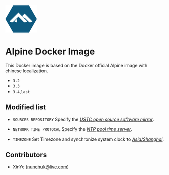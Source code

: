<!--![image](./logo.png =60)-->
<img src="https://raw.githubusercontent.com/nunchuk/aliyun-alpine/master/logo.png" width="100" />

# Alpine Docker Image 

This Docker image is based on the Docker official Alpine image with chinese localization.

* `3.2`
* `3.3`
* `3.4`,`last`

## Modified list

* `SOURCES REPOSITORY`
	Specify the *[USTC open source software mirror](https://mirrors.ustc.edu.cn/)*.

* `NETWORK TIME PROTOCAL`
	Specify the *[NTP pool time server](http://www.pool.ntp.org/)*.

* `TIMEZONE`
	Set Timezone and synchronize system clock to *[Asia/Shanghai](http://wiki.alpinelinux.org/wiki/Setting_the_timezone)*.	

Contributors
-------------------
* XinYe (nunchuk@live.com)